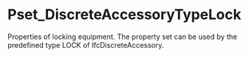 # Pset_DiscreteAccessoryTypeLock

Properties of locking equipment. The property set can be used by the predefined type LOCK of IfcDiscreteAccessory.<!-- end of definition -->
